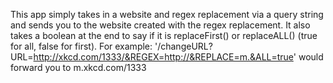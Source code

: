 This app simply takes in a website and regex replacement via a query string and sends you to the website created with the regex replacement.
It also takes a boolean at the end to say if it is replaceFirst() or replaceALL() (true for all, false for first).
For example: '/changeURL?URL=http://xkcd.com/1333/&REGEX=http://&REPLACE=m.&ALL=true' would forward you to m.xkcd.com/1333